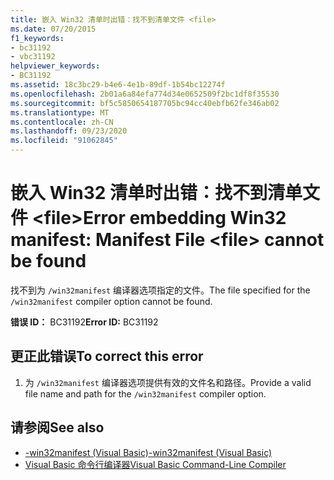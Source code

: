```yaml
---
title: 嵌入 Win32 清单时出错：找不到清单文件 <file>
ms.date: 07/20/2015
f1_keywords:
- bc31192
- vbc31192
helpviewer_keywords:
- BC31192
ms.assetid: 18c3bc29-b4e6-4e1b-89df-1b54bc12274f
ms.openlocfilehash: 2b01a6a84efa774d34e0652509f2bc1df8f35530
ms.sourcegitcommit: bf5c5850654187705bc94cc40ebfb62fe346ab02
ms.translationtype: MT
ms.contentlocale: zh-CN
ms.lasthandoff: 09/23/2020
ms.locfileid: "91062845"
---
```

# <a name="error-embedding-win32-manifest-manifest-file-file-cannot-be-found"></a><span data-ttu-id="466a6-102">嵌入 Win32 清单时出错：找不到清单文件 \<file></span><span class="sxs-lookup"><span data-stu-id="466a6-102">Error embedding Win32 manifest: Manifest File \<file> cannot be found</span></span>

<span data-ttu-id="466a6-103">找不到为 `/win32manifest` 编译器选项指定的文件。</span><span class="sxs-lookup"><span data-stu-id="466a6-103">The file specified for the `/win32manifest` compiler option cannot be found.</span></span>  
  
 <span data-ttu-id="466a6-104">**错误 ID：** BC31192</span><span class="sxs-lookup"><span data-stu-id="466a6-104">**Error ID:** BC31192</span></span>  
  
## <a name="to-correct-this-error"></a><span data-ttu-id="466a6-105">更正此错误</span><span class="sxs-lookup"><span data-stu-id="466a6-105">To correct this error</span></span>  
  
1. <span data-ttu-id="466a6-106">为 `/win32manifest` 编译器选项提供有效的文件名和路径。</span><span class="sxs-lookup"><span data-stu-id="466a6-106">Provide a valid file name and path for the `/win32manifest` compiler option.</span></span>  
  
## <a name="see-also"></a><span data-ttu-id="466a6-107">请参阅</span><span class="sxs-lookup"><span data-stu-id="466a6-107">See also</span></span>

- [<span data-ttu-id="466a6-108">-win32manifest (Visual Basic)</span><span class="sxs-lookup"><span data-stu-id="466a6-108">-win32manifest (Visual Basic)</span></span>](../reference/command-line-compiler/win32manifest.md)
- [<span data-ttu-id="466a6-109">Visual Basic 命令行编译器</span><span class="sxs-lookup"><span data-stu-id="466a6-109">Visual Basic Command-Line Compiler</span></span>](../reference/command-line-compiler/index.md)
